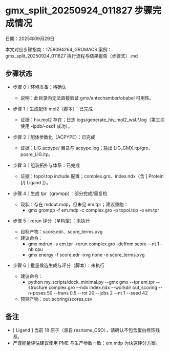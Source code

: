 # gmx_split_20250924_011827 步骤完成情况

日期：2025年09月29日

本文对应步骤指南：1759094264_GROMACS 案例：gmx_split_20250924_011827 执行流程与结果报告（步骤式）.md

## 步骤状态

- 步骤 0｜环境准备：待确认
  - 说明：此目录内无法直接验证 gmx/antechamber/obabel 可用性。

- 步骤 1｜生成配体 mol2（脚本）：已完成
  - 证据：hiv.mol2 存在；日志 logs/generate_hiv_mol2_wsl.*.log（第三次使用 -ipdb/-osdf 成功）。

- 步骤 2｜配体参数化（ACPYPE）：已完成
  - 证据：LIG.acpype/ 目录与 acpype.log；输出 LIG_GMX.itp/gro、posre_LIG.itp。

- 步骤 3｜组装拓扑与体系：已完成
  - 证据：topol.top include 配置；complex.gro、index.ndx（含 [ Protein ]/[ Ligand ]）。

- 步骤 4｜生成 tpr（grompp）：部分完成/需复检
  - 现状：存在 mdout.mdp，但未见 em.tpr；建议重跑：
    - gmx grompp -f em.mdp -c complex.gro -p topol.top -o em.tpr

- 步骤 5｜rerun 评分（单构型）：未执行
  - 目标产物：score.edr、score_terms.xvg
  - 建议命令：
    - gmx mdrun -s em.tpr -rerun complex.gro -deffnm score --nt 1 -nb cpu
    - gmx energy -f score.edr -xvg none -o score_terms.xvg

- 步骤 6｜批量候选生成与评分（脚本）：未执行
  - 建议命令：
    - python my_scripts/dock_minimal.py --gmx gmx --tpr em.tpr --structure complex.gro --ndx index.ndx --workdir out_scoring --n-poses 50 --trans 0.5 --rot 20 --jobs 2 --nt 1 --seed 42
  - 预期产物：out_scoring/scores.csv

## 备注

- [ Ligand ] 当前 18 原子（源自 resname_CSO），请确认不包含蛋白修饰残基。
- 严谨能量评估建议使用 PME 与生产参数一致；em.mdp 为快速评分方案。
